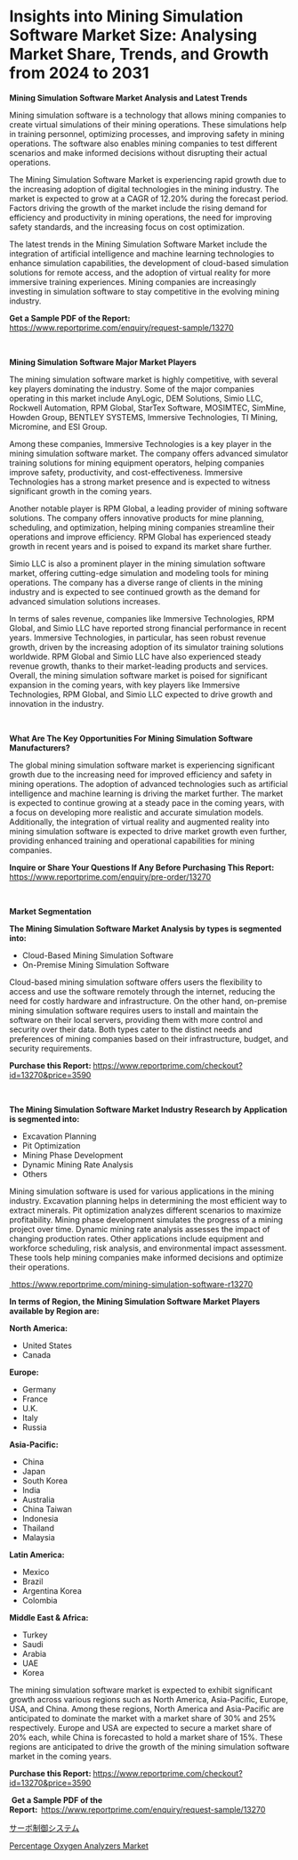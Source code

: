 <p><h1>Insights into Mining Simulation Software Market Size: Analysing Market Share, Trends, and Growth from 2024 to 2031</h1></p><p><strong>Mining Simulation Software Market Analysis and Latest Trends</strong></p>
<p><p>Mining simulation software is a technology that allows mining companies to create virtual simulations of their mining operations. These simulations help in training personnel, optimizing processes, and improving safety in mining operations. The software also enables mining companies to test different scenarios and make informed decisions without disrupting their actual operations.</p><p>The Mining Simulation Software Market is experiencing rapid growth due to the increasing adoption of digital technologies in the mining industry. The market is expected to grow at a CAGR of 12.20% during the forecast period. Factors driving the growth of the market include the rising demand for efficiency and productivity in mining operations, the need for improving safety standards, and the increasing focus on cost optimization.</p><p>The latest trends in the Mining Simulation Software Market include the integration of artificial intelligence and machine learning technologies to enhance simulation capabilities, the development of cloud-based simulation solutions for remote access, and the adoption of virtual reality for more immersive training experiences. Mining companies are increasingly investing in simulation software to stay competitive in the evolving mining industry.</p></p>
<p><strong>Get a Sample PDF of the Report:&nbsp;</strong> <a href="https://www.reportprime.com/enquiry/request-sample/13270">https://www.reportprime.com/enquiry/request-sample/13270</a></p>
<p>&nbsp;</p>
<p><strong>Mining Simulation Software Major Market Players</strong></p>
<p><p>The mining simulation software market is highly competitive, with several key players dominating the industry. Some of the major companies operating in this market include AnyLogic, DEM Solutions, Simio LLC, Rockwell Automation, RPM Global, StarTex Software, MOSIMTEC, SimMine, Howden Group, BENTLEY SYSTEMS, Immersive Technologies, TI Mining, Micromine, and ESI Group.</p><p>Among these companies, Immersive Technologies is a key player in the mining simulation software market. The company offers advanced simulator training solutions for mining equipment operators, helping companies improve safety, productivity, and cost-effectiveness. Immersive Technologies has a strong market presence and is expected to witness significant growth in the coming years.</p><p>Another notable player is RPM Global, a leading provider of mining software solutions. The company offers innovative products for mine planning, scheduling, and optimization, helping mining companies streamline their operations and improve efficiency. RPM Global has experienced steady growth in recent years and is poised to expand its market share further.</p><p>Simio LLC is also a prominent player in the mining simulation software market, offering cutting-edge simulation and modeling tools for mining operations. The company has a diverse range of clients in the mining industry and is expected to see continued growth as the demand for advanced simulation solutions increases.</p><p>In terms of sales revenue, companies like Immersive Technologies, RPM Global, and Simio LLC have reported strong financial performance in recent years. Immersive Technologies, in particular, has seen robust revenue growth, driven by the increasing adoption of its simulator training solutions worldwide. RPM Global and Simio LLC have also experienced steady revenue growth, thanks to their market-leading products and services. Overall, the mining simulation software market is poised for significant expansion in the coming years, with key players like Immersive Technologies, RPM Global, and Simio LLC expected to drive growth and innovation in the industry.</p></p>
<p>&nbsp;</p>
<p><strong>What Are The Key Opportunities For Mining Simulation Software Manufacturers?</strong></p>
<p><p>The global mining simulation software market is experiencing significant growth due to the increasing need for improved efficiency and safety in mining operations. The adoption of advanced technologies such as artificial intelligence and machine learning is driving the market further. The market is expected to continue growing at a steady pace in the coming years, with a focus on developing more realistic and accurate simulation models. Additionally, the integration of virtual reality and augmented reality into mining simulation software is expected to drive market growth even further, providing enhanced training and operational capabilities for mining companies.</p></p>
<p><strong>Inquire or Share Your Questions If Any Before Purchasing This Report:</strong> <a href="https://www.reportprime.com/enquiry/pre-order/13270">https://www.reportprime.com/enquiry/pre-order/13270</a></p>
<p>&nbsp;</p>
<p><strong>Market Segmentation</strong></p>
<p><strong>The Mining Simulation Software Market Analysis by types is segmented into:</strong></p>
<p><ul><li>Cloud-Based Mining Simulation Software</li><li>On-Premise Mining Simulation Software</li></ul></p>
<p><p>Cloud-based mining simulation software offers users the flexibility to access and use the software remotely through the internet, reducing the need for costly hardware and infrastructure. On the other hand, on-premise mining simulation software requires users to install and maintain the software on their local servers, providing them with more control and security over their data. Both types cater to the distinct needs and preferences of mining companies based on their infrastructure, budget, and security requirements.</p></p>
<p><strong>Purchase this Report:&nbsp;</strong><a href="https://www.reportprime.com/checkout?id=13270&price=3590">https://www.reportprime.com/checkout?id=13270&price=3590</a></p>
<p>&nbsp;</p>
<p><strong>The Mining Simulation Software Market Industry Research by Application is segmented into:</strong></p>
<p><ul><li>Excavation Planning</li><li>Pit Optimization</li><li>Mining Phase Development</li><li>Dynamic Mining Rate Analysis</li><li>Others</li></ul></p>
<p><p>Mining simulation software is used for various applications in the mining industry. Excavation planning helps in determining the most efficient way to extract minerals. Pit optimization analyzes different scenarios to maximize profitability. Mining phase development simulates the progress of a mining project over time. Dynamic mining rate analysis assesses the impact of changing production rates. Other applications include equipment and workforce scheduling, risk analysis, and environmental impact assessment. These tools help mining companies make informed decisions and optimize their operations.</p></p>
<p><a href="https://www.reportprime.com/mining-simulation-software-r13270">&nbsp;https://www.reportprime.com/mining-simulation-software-r13270</a></p>
<p><strong>In terms of Region, the Mining Simulation Software Market Players available by Region are:</strong></p>
<p>
    <p> <strong> North America: </strong>
        <ul>
            <li>United States</li>
            <li>Canada</li>
        </ul>
        </p> 
    <p> <strong> Europe: </strong>
        <ul>
            <li>Germany</li>
            <li>France</li>
            <li>U.K.</li>
            <li>Italy</li>
            <li>Russia</li>
        </ul>
        </p> 
    <p> <strong> Asia-Pacific: </strong>
        <ul>
            <li>China</li>
            <li>Japan</li>
            <li>South Korea</li>
            <li>India</li>
            <li>Australia</li>
            <li>China Taiwan</li>
            <li>Indonesia</li>
            <li>Thailand</li>
            <li>Malaysia</li>
        </ul>
        </p> 
    <p> <strong> Latin America: </strong>
        <ul>
            <li>Mexico</li>
            <li>Brazil</li>
            <li>Argentina Korea</li>
            <li>Colombia</li>
        </ul>
        </p> 
    <p> <strong> Middle East & Africa: </strong>
        <ul>
            <li>Turkey</li>
            <li>Saudi</li>
            <li>Arabia</li>
            <li>UAE</li>
            <li>Korea</li>
        </ul>
    </p>
    </p>
<p><p>The mining simulation software market is expected to exhibit significant growth across various regions such as North America, Asia-Pacific, Europe, USA, and China. Among these regions, North America and Asia-Pacific are anticipated to dominate the market with a market share of 30% and 25% respectively. Europe and USA are expected to secure a market share of 20% each, while China is forecasted to hold a market share of 15%. These regions are anticipated to drive the growth of the mining simulation software market in the coming years.</p></p>
<p><strong>Purchase this Report: </strong><a href="https://www.reportprime.com/checkout?id=13270&price=3590">https://www.reportprime.com/checkout?id=13270&price=3590</a></p>
<p>&nbsp;<strong>Get a Sample PDF of the Report:&nbsp;&nbsp;</strong><a href="https://www.reportprime.com/enquiry/request-sample/13270">https://www.reportprime.com/enquiry/request-sample/13270</a></p>
<p><strong></strong></p>
<p><p><a href="https://medium.com/@carllane655/%E3%82%B5%E3%83%BC%E3%83%9C%E3%82%B3%E3%83%B3%E3%83%88%E3%83%AD%E3%83%BC%E3%83%AB%E3%82%B7%E3%82%B9%E3%83%86%E3%83%A0%E5%B8%82%E5%A0%B4%E8%A6%8F%E6%A8%A1-%E5%B8%82%E5%A0%B4%E5%B1%95%E6%9C%9B%E3%81%8A%E3%82%88%E3%81%B3%E5%B8%82%E5%A0%B4%E4%BA%88%E6%B8%AC-2024%E5%B9%B4%E3%81%8B%E3%82%892031%E5%B9%B4%E3%81%BE%E3%81%A7-2ff4136efd02">サーボ制御システム</a></p><p><a href="https://view.publitas.com/reportprime-1/percentage-oxygen-analyzers-market-analysis-and-sze-forecasted-for-period-from-2024-to-2031/">Percentage Oxygen Analyzers Market</a></p></p>